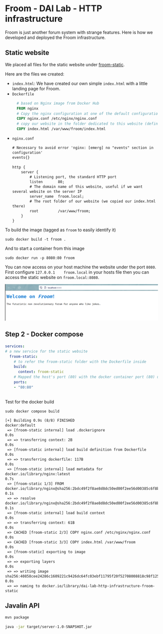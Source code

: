 # Froom - DAI Lab - HTTP infrastructure

Froom is just another forum system with strange features. Here is how we developed and deployed the Froom infrastructure.

## Static website
We placed all files for the static website under [froom-static](froom-static/).

Here are the files we created:
- `index.html`: We have created our own simple `index.html` with a little landing page for Froom.
- `Dockerfile`
  ```dockerfile
	# based on Nginx image from Docker Hub
	FROM nginx 
	# Copy the nginx configuration at one of the default configuration place
	COPY nginx.conf /etc/nginx/nginx.conf 
	# copy our website in the folder dedicated to this website (defined in nginx.conf)
	COPY index.html /var/www/froom/index.html 
  ```
- `nginx.conf`
	```nginx 
	# Necessary to avoid error 'nginx: [emerg] no "events" section in configuration'
	events{}	

	http {
		server {
			# Listening port, the standard HTTP port
			listen       80;
			# The domain name of this website, useful if we want several website on the server IP
			server_name  froom.local;
			# The root folder of our website (we copied our index.html there)
			root         /var/www/froom;
		}
	}
	```

To build the image (tagged as `froom` to easily identify it)
```
sudo docker build -t froom .
```
And to start a container from this image
```
sudo docker run -p 8080:80 froom
```

You can now access on your host machine the website under the port `8080`. First configure `127.0.0.1	 froom.local` in your hosts file then you can access the static website on `froom.local:8080`.

![froom-static-up.png](imgs/froom-static-up.png)

## Step 2 - Docker compose 

```yml
services:
# a new service for the static website
  froom-static:
    # to refer the froom-static folder with the Dockerfile inside
    build: 
      context: froom-static
    # Mapped the host's port (80) with the docker container port (80) used by nginx
    ports:
    - "80:80"
    
```

Test for the docker build

```
sudo docker compose build
```
```
[+] Building 0.9s (8/8) FINISHED                                                                                                                                                  docker:default
 => [froom-static internal] load .dockerignore                                                                                                                                              0.0s
 => => transferring context: 2B                                                                                                                                                             0.0s
 => [froom-static internal] load build definition from Dockerfile                                                                                                                           0.0s
 => => transferring dockerfile: 117B                                                                                                                                                        0.0s
 => [froom-static internal] load metadata for docker.io/library/nginx:latest                                                                                                                0.7s
 => [froom-static 1/3] FROM docker.io/library/nginx@sha256:2bdc49f2f8ae8d8dc50ed00f2ee56d00385c6f8bc8a8b320d0a294d9e3b49026                                                                 0.1s
 => => resolve docker.io/library/nginx@sha256:2bdc49f2f8ae8d8dc50ed00f2ee56d00385c6f8bc8a8b320d0a294d9e3b49026                                                                              0.1s
 => [froom-static internal] load build context                                                                                                                                              0.0s
 => => transferring context: 61B                                                                                                                                                            0.0s
 => CACHED [froom-static 2/3] COPY nginx.conf /etc/nginx/nginx.conf                                                                                                                         0.0s
 => CACHED [froom-static 3/3] COPY index.html /var/www/froom                                                                                                                                0.0s
 => [froom-static] exporting to image                                                                                                                                                       0.0s
 => => exporting layers                                                                                                                                                                     0.0s
 => => writing image sha256:40858cee24286c1609221c9426dc64fc03ebf11795f20f52708008818c98f125                                                                                                0.0s
 => => naming to docker.io/library/dai-lab-http-infrastructure-froom-static 
```

## Javalin API

```sh
mvn package
```

```sh
java -jar target/server-1.0-SNAPSHOT.jar
```